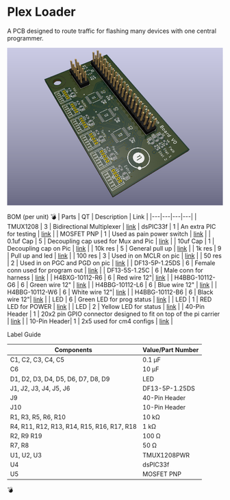 # Plex Loader
A PCB designed to route traffic for flashing many devices with one central programmer.

![alttxt](plex-loader-brd.png)



BOM (per unit) 💣
| Parts | QT | Description | Link |
|---|---|---|---|
| TMUX1208 | 3 | Bidirectional Multiplexer | [link](https://digikey.com/en/products/detail/texas-instruments/TMUX1208PWR/9746210) |
dsPIC33f | 1 | An extra PIC for testing | [link](https://www.digikey.com/en/products/detail/microchip-technology/DSPIC33FJ128GP204-E-PT/1635665) |
| MOSFET PNP | 1 | Used as pain power switch | [link](https://www.digikey.com/en/products/detail/vishay-siliconix/sq3457ev-t1-ge3/7566744) |
| 0.1uf Cap | 5 | Decoupling cap used for Mux and Pic | [link](https://www.digikey.com/en/products/detail/murata-electronics/GRM155R71C104KA88J/2610892) |
| 10uf Cap | 1 | Decoupling cap on Pic | [link](https://www.digikey.com/en/products/detail/yageo/CC0603KRX5R6BB106/5195191) |
| 10k res | 5 | General pull up | [link](https://www.digikey.com/en/products/detail/yageo/RC0603JR-0710KL/726700) |
| 1k res | 9 | Pull up and led | [link](https://www.digikey.com/en/products/detail/yageo/RC0603JR-0710KL/726700https://www.digikey.com/en/products/detail/yageo/RC0402JR-071KL/726408) |
| 100 res | 3 | Used in on MCLR on pic | [link](https://www.digikey.com/en/products/detail/yageo/RC0603FR-07100RL/726888) |
| 50 res | 2 | Used in on PGC and PGD on pic | [link](https://www.digikey.com/en/products/detail/yageo/RT0603BRE0750RL/5928059) |
| DF13-5P-1.25DS | 6 | Female conn used for program out | [link](https://www.digikey.com/en/products/detail/hirose-electric-co-ltd/DF13-5P-1-25DS-25/15997289) |
| DF13-5S-1.25C | 6 | Male conn for harness | [link](https://www.digikey.com/en/products/detail/hirose-electric-co-ltd/DF13-5S-1-25C/241752) |
| H4BXG-10112-R6 | 6 | Red wire 12"| [link](https://www.digikey.com/en/products/detail/hirose-electric-co-ltd/H4BXG-10112-R6/426070) |
| H4BBG-10112-G6 | 6 | Green wire 12" | [link](https://www.digikey.com/en/products/detail/hirose-electric-co-ltd/H4BBG-10112-G6/425566) |
| H4BBG-10112-L6 | 6 | Blue wire 12" | [link](https://www.digikey.com/en/products/detail/hirose-electric-co-ltd/H4BBG-10112-L6/425574) |
| H4BBG-10112-W6 | 6 | White wire 12"| [link](https://www.digikey.com/en/products/detail/hirose-electric-co-ltd/H4BBG-10112-W6/425614) |
| H4BBG-10112-B6 | 6 | Black wire 12"| [link](https://www.digikey.com/en/products/detail/hirose-electric-co-ltd/H4BBG-10112-B6/425558) |
| LED | 6 | Green LED for prog status | [link](https://www.digikey.com/en/products/detail/ams-osram-usa-inc/LG-R971-KN-1-0-20-R18/1227925) |
| LED | 1 | RED LED for POWER | [link](https://www.digikey.com/en/products/detail/w%C3%BCrth-elektronik/150080AS75000/11479384https://www.digikey.com/en/products/detail/w%C3%BCrth-elektronik/150080RS75000/4489918) |
| LED | 2 | Yellow LED for status | [link](https://www.digikey.com/en/products/detail/w%C3%BCrth-elektronik/150080YS75000/4489927) |
| 40-Pin Header | 1 | 20x2 pin GPIO connector designed to fit on top of the pi carrier | [link](https://www.amazon.com/2-54mm-Pitch-Female-Double-Header/dp/B083RYV9J1/ref=sr_1_5?crid=23T94ULNM1VGI&dib=eyJ2IjoiMSJ9.IZekvpBp0XXaz2v75rS4v5AAaBUo75aGOuvNzmgG0wnsSkzaQmTVWPlxJ6VvfE0f56EzXmtxPTVq_Bp05KU1vZw4qibp6W7BiLWmouShe2begYuwmQ36428Fkl8EqqnX4ZzDv6lCg2FDvj7mJGDzhcS9a4t1R-dsujDnuwS_XeSOxbsKj_jdD2DRuF0Do_GieX-ZABRTo5XiOjrZYZSxqJuPLxnLQbdPUKYzYtLkY-A.2vNHihG3SQbyL_2sp_jhnvoGpGV7xwEzqs0ZmllS3qk&dib_tag=se&keywords=2.54mm+header+long+lead+female&qid=1737236504&sprefix=2.54mm+header+long+lead+female%2Caps%2C128&sr=8-5) |
| 10-Pin Header| 1 | 2x5 used for cm4 configs | [link](https://www.amazon.com/ZYAMY-2-54mm-Straight-Stackable-Connector/dp/B0778M5P1W/ref=sr_1_3?crid=23T94ULNM1VGI&dib=eyJ2IjoiMSJ9.IZekvpBp0XXaz2v75rS4v5AAaBUo75aGOuvNzmgG0wnsSkzaQmTVWPlxJ6VvfE0f56EzXmtxPTVq_Bp05KU1vZw4qibp6W7BiLWmouShe2begYuwmQ36428Fkl8EqqnX4ZzDv6lCg2FDvj7mJGDzhcS9a4t1R-dsujDnuwS_XeSOxbsKj_jdD2DRuF0Do_GieX-ZABRTo5XiOjrZYZSxqJuPLxnLQbdPUKYzYtLkY-A.2vNHihG3SQbyL_2sp_jhnvoGpGV7xwEzqs0ZmllS3qk&dib_tag=se&keywords=2.54mm+header+long+lead+female&qid=1737236504&sprefix=2.54mm+header+long+lead+female%2Caps%2C128&sr=8-3) |

Label Guide

| Components                     | Value/Part Number           |
|--------------------------------|-----------------------------|
| C1, C2, C3, C4, C5             | 0.1 µF                     |
| C6                             | 10 µF                      |
| D1, D2, D3, D4, D5, D6, D7, D8, D9 | LED                        |
| J1, J2, J3, J4, J5, J6         | DF13-5P-1.25DS             |
| J9                             | 40-Pin Header |
| J10                            | 10-Pin Header        |
| R1, R3, R5, R6, R10            | 10 kΩ                      |
| R4, R11, R12, R13, R14, R15, R16, R17, R18 | 1 kΩ                |
| R2, R9 R19                        | 100 Ω                      |
| R7, R8                     | 50 Ω                       |
| U1, U2, U3                     | TMUX1208PWR                |
| U4                             | dsPIC33f          |
| U5                             | MOSFET PNP            |
💣